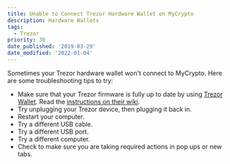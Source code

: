 ```yaml
---
title: Unable to Connect Trezor Hardware Wallet on MyCrypto
description: Hardware Wallets
tags:
  - Trezor
priority: 30
date_published: '2019-03-29'
date_modified: '2022-01-04'
---
```


Sometimes your Trezor hardware wallet won't connect to MyCrypto. Here are some troubleshooting tips to try:

- Make sure that your Trezor firmware is fully up to date by using [Trezor Wallet](https://trezor.io/start/). Read the [instructions on their wiki](https://wiki.trezor.io/User_manual:Updating_the_Trezor_device_firmware).
- Try unplugging your Trezor device, then plugging it back in.
- Restart your computer.
- Try a different USB cable.
- Try a different USB port.
- Try a different computer.
- Check to make sure you are taking required actions in pop ups or new tabs.
